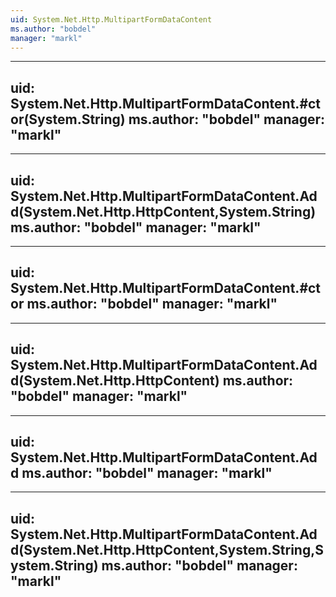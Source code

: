 ```yaml
---
uid: System.Net.Http.MultipartFormDataContent
ms.author: "bobdel"
manager: "markl"
---
```


---
uid: System.Net.Http.MultipartFormDataContent.#ctor(System.String)
ms.author: "bobdel"
manager: "markl"
---

---
uid: System.Net.Http.MultipartFormDataContent.Add(System.Net.Http.HttpContent,System.String)
ms.author: "bobdel"
manager: "markl"
---

---
uid: System.Net.Http.MultipartFormDataContent.#ctor
ms.author: "bobdel"
manager: "markl"
---

---
uid: System.Net.Http.MultipartFormDataContent.Add(System.Net.Http.HttpContent)
ms.author: "bobdel"
manager: "markl"
---

---
uid: System.Net.Http.MultipartFormDataContent.Add
ms.author: "bobdel"
manager: "markl"
---

---
uid: System.Net.Http.MultipartFormDataContent.Add(System.Net.Http.HttpContent,System.String,System.String)
ms.author: "bobdel"
manager: "markl"
---
